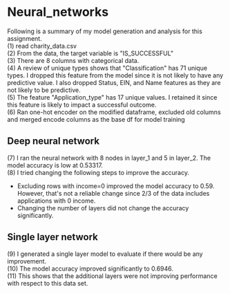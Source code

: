 # Neural_networks  
Following is a summary of my model generation and analysis for this assignment.  
(1) read charity_data.csv  
(2) From the data, the target variable is "IS_SUCCESSFUL"  
(3) There are 8 columns with categorical data.  
(4) A review of unique types shows that "Classification" has 71 unique types. I dropped this feature from the model since it is not likely to have any predictive value. I also dropped Status, EIN, and Name features as they are not likely to be predictive.  
(5) The feature "Application_type" has 17 unique values. I retained it since this feature is likely to impact a successful outcome.  
(6) Ran one-hot encoder on the modified dataframe, excluded old columns and merged encode columns as the base df for model training  

## Deep neural network  
(7) I ran the neural network with 8 nodes in layer_1 and 5 in layer_2. The model accuracy is low at 0.53317.  
(8) I tried changing the following steps to improve the accuracy.  
- Excluding rows with income=0 improved the model accuracy to 0.59. However, that's not a reliable change since 2/3 of the data includes applications with 0 income.  
- Changing the number of layers did not change the accuracy significantly.  

## Single layer network  
(9) I generated a single layer model to evaluate if there would be any improvement.  
(10) The model accuracy improved significantly to 0.6946.  
(11) This shows that the additional layers were not improving performance with respect to this data set.
